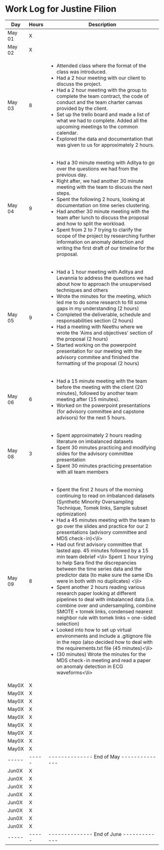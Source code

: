 # Work Log for Justine Filion

| Day   | Hours | Description                              |
|-------|-------|------------------------------------------|
| May 01 | X     |                                          |
| May 02 | X     |                                          |
| May 03 | 8     | <ul><li>Attended class where the format of the class was introduced.</li><li>Had a 2 hour meeting with our client to discuss the project.</li><li>Had a 2 hour meeting with the group to complete the team contract, the code of conduct and the team charter canvas provided by the client.</li><li>Set up the trello board and made a list of what we had to complete. Added all the upcoming meetings to the common calendar.</li><li>Explored the data and documentation that was given to us for approximately 2 hours.</li></ul>                                 |
| May 04 | 9    |  <ul><li> Had a 30 minute meeting with Aditya to go over the questions we had from the previous day.</li><li>Right after, we had another 30 minute meeting with the team to discuss the next steps.</li><li> Spent the following 2 hours, looking at documentation on time series clustering.</li><li> Had another 30 minute meeting with the team after lunch to discuss the proposal and how to split the workload.</li><li>Spent from 2 to 7 trying to clarify the scope of the project by researching further information on anomaly detection and writing the first draft of our timeline for the proposal.</li>                                        |
| May 05 | 9     |  <ul><li>Had a 1 hour meeting with Aditya and Levannia to address the questions we had about how to approach the unsupervised techniques and others</li><li>Wrote the minutes for the meeting, which led me to do some research to fill some gaps in my understanding (2 hours)</li><li>Completed the deliverable, schedule and responsabilities section (2 hours)</li><li>Had a meeting with Neethu where we wrote the 'Aims and objectives' section of the proposal (2 hours)</li><li>Started working on the powerpoint presentation for our meeting with the advisory commitee and finished the formatting of the proposal (2 hours)</li>                                       |
| May 06 | 6     |  <ul><li>Had a 15 minute meeting with the team before the meeting with the client (20 minutes), followed by another team meeting after (15 minutes).</li><li>Worked on the powerpoint presentations (for advisory committee and capstone advisors) for the next 5 hours.</li>                                          |
| May 08 | 3     | <ul><li>Spent approximately 2 hours reading literature on imbalanced datasets</li><li>Spent 30 minutes practicing and modifying slides for the advisory committee presentation</li><li>Spent 30 minutes practicing presentation with all team members</li>                                        |
| May 09 |  8    |  <ul><li> Spent the first 2 hours of the morning continuing to read on imbalanced datasets (Synthetic Minority Oversampling Technique, Tomek links, Sample subset optimization)</li><li> Had a 45 minutes meeting with the team to go over the slides and practice for our 2 presentations (advisory committee and MDS check-in)<\li><li> Had out first advisory committee that lasted app. 45 minutes followed by a 15 min team debrief <\li> Spent 1 hour trying to help Sara find the discrepancies between the time series data and the predictor data (to make sure the same IDs were in both with no duplicates) <\li><li> Spent another 2 hours reading various research paper looking at different pipelines to deal with imbalanced data (i.e. combine over and undersampling, combine SMOTE + tomek links, condensed nearest neighbor rule with tomek links = one-sided selection)</li><li> Looked into how to set up virtual environments and include a .gitignore file in the repo (also decided how to deal with the requirements.txt file (45 minutes)<\li><li> (30 minutes) Wrote the minutes for the MDS check-in meeting and read a paper on anomaly detection in ECG waveforms<\li>                                      |
| May0X | X     |                                          |
| May0X | X     |                                          |
| May0X | X     |                                          |
| May0X | X     |                                          |
| May0X | X     |                                          |
| May0X | X     |                                          |
| May0X | X     |                                          |
| May0X | X     |                                          |
| May0X | X     |                                          |
| ----- | ----- | -------------- End of May -------------- |
| Jun0X | X     |                                          |
| Jun0X | X     |                                          |
| Jun0X | X     |                                          |
| Jun0X | X     |                                          |
| Jun0X | X     |                                          |
| Jun0X | X     |                                          |
| Jun0X | X     |                                          |
| Jun0X | X     |                                          |
| ----- | ----- | -------------- End of June ------------- |

